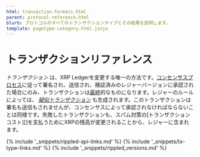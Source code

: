 ```yaml
---
html: transaction-formats.html
parent: protocol-reference.html
blurb: プロトコルのすべてのトランザクションタイプとその結果を説明します。
template: pagetype-category.html.jinja
---
```

# トランザクションリファレンス

 _トランザクション_ は、XRP Ledgerを変更する唯一の方法です。[コンセンサスプロセス](consensus.html)に従って署名され、送信され、検証済みのレジャーバージョンに承認された場合にのみ、トランザクションは[最終](finality-of-results.html)的なものになります。レジャーのルールによっては、 _[疑似トランザクション](pseudo-transaction-types.html)_ も生成されます。このトランザクションは署名も送信もされませんが、コンセンサスによって承認されなければならないことは同様です。失敗したトランザクションも、スパム対策の[トランザクションコスト][]を支払うためにXRPの残高が変更されることから、レジャーに含まれます。


<!--{# common link defs #}-->
{% include '_snippets/rippled-api-links.md' %}
{% include '_snippets/tx-type-links.md' %}
{% include '_snippets/rippled_versions.md' %}

